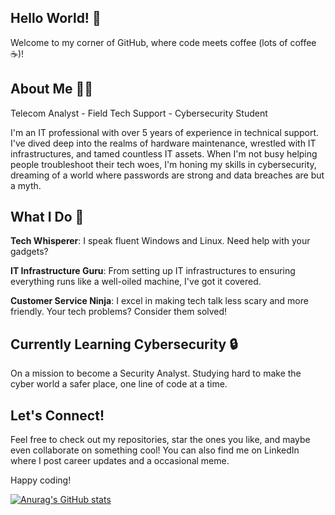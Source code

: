 ## Hello World! 👋
Welcome to my corner of GitHub, where code meets coffee (lots of coffee ☕)!

## About Me 👨‍💻
Telecom Analyst - Field Tech Support - Cybersecurity Student

I'm an IT professional with over 5 years of experience in technical support. I've dived deep into the realms of hardware maintenance, wrestled with IT infrastructures, and tamed countless IT assets. When I'm not busy helping people troubleshoot their tech woes, I'm honing my skills in cybersecurity, dreaming of a world where passwords are strong and data breaches are but a myth.

## What I Do 🚀
**Tech Whisperer**: I speak fluent Windows and Linux. Need help with your gadgets?

**IT Infrastructure Guru**: From setting up IT infrastructures to ensuring everything runs like a well-oiled machine, I've got it covered.

**Customer Service Ninja**: I excel in making tech talk less scary and more friendly. Your tech problems? Consider them solved!

## Currently Learning Cybersecurity 🔒
On a mission to become a Security Analyst. Studying hard to make the cyber world a safer place, one line of code at a time.

## Let's Connect!
Feel free to check out my repositories, star the ones you like, and maybe even collaborate on something cool! You can also find me on LinkedIn where I  post career updates and a occasional meme.

Happy coding! 

[![Anurag's GitHub stats](https://github-readme-stats.vercel.app/api?username=Danilo-Mugnaini&show_icons=true&theme=transparent)](https://github.com/Danilo-Mugnaini/github-readme-stats)
